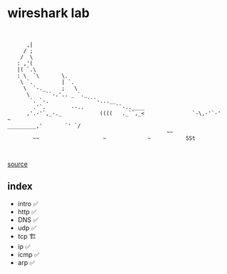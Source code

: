 # wireshark lab

```


      ,|
     / ;
    /  \
   : ,'(
   |( `.\
   : \  `\       \.
    \ `.         | `.
     \  `-._     ;   \
      \     ``-.'.. _ `._
       `. `-.            ```-...__
        .'`.        --..          ``-..____
      ,'.-'`,_-._            ((((   ._``,_<               `-\,-'`-'      ~
_________,'       `' `/
                                                  ~~
        ~~                    ~             ~           SSt



```
[source](https://ascii.co.uk/art/sharks)

## index
- intro ✅
- http ✅
- DNS ✅
- udp ✅
- tcp 🏗️
- ip ✅
- icmp ✅
- arp ✅

